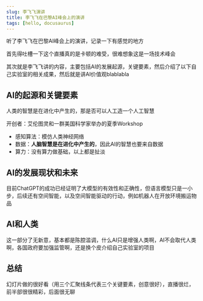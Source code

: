 ```yaml
---
slug: 李飞飞演讲
title: 李飞飞在巴黎AI峰会上的演讲
tags: [hello, docusaurus]
---
```


听了李飞飞在巴黎AI峰会上的演讲，记录一下有感觉的地方

<!-- truncate -->

首先得吐槽一下这个直播真的是卡顿的难受，很难想象这是一场技术峰会

其次就是李飞飞讲的内容，主要包括AI的发展起源，关键要素，然后介绍了以下自己实验室的相关成果，然后就是讲AI价值观blablabla

## AI的起源和关键要素

人类的智慧是在进化中产生的，那是否可以人工造一个人工智慧

开创者：艾伦图灵和一群美国科学家举办的夏季Workshop

- 感知算法：模仿人类神经网络
- 数据：**人脑智慧是在进化中产生的**，因此AI的智慧也要来自数据
- 算力：没有算力做基础，以上都是扯淡

## AI的发展现状和未来

目前ChatGPT的成功已经证明了大模型的有效性和正确性，但语言模型只是一小步，后续还有空间智能，以及空间智能驱动的行动，例如机器人在开放环境搬运物品

## AI和人类

这一部分了无新意，基本都是陈腔滥调，什么AI只是增强人类啊，AI不会取代人类啊，各国政府要加强监管啊，还是换个皮介绍自己实验室的项目

## 总结

幻灯片做的很好看（用三个汇聚线条代表三个关键要素，创意很好），直播很烂，前半部很很精彩，后面很无聊